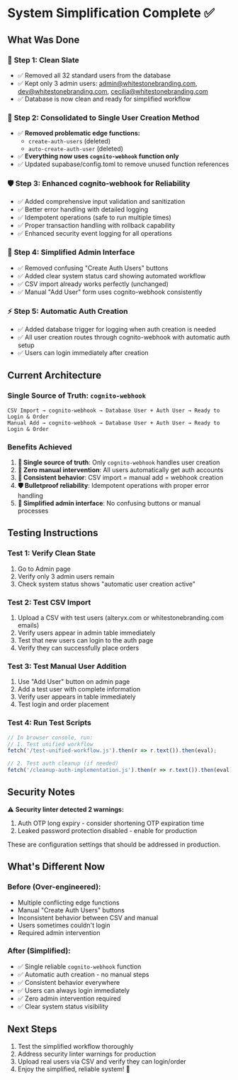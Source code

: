 # System Simplification Complete ✅

## What Was Done

### 🧹 **Step 1: Clean Slate**
- ✅ Removed all 32 standard users from the database
- ✅ Kept only 3 admin users: admin@whitestonebranding.com, dev@whitestonebranding.com, cecilia@whitestonebranding.com
- ✅ Database is now clean and ready for simplified workflow

### 🔧 **Step 2: Consolidated to Single User Creation Method**
- ✅ **Removed problematic edge functions:**
  - `create-auth-users` (deleted)
  - `auto-create-auth-user` (deleted)
- ✅ **Everything now uses `cognito-webhook` function only**
- ✅ Updated supabase/config.toml to remove unused function references

### 🛡️ **Step 3: Enhanced cognito-webhook for Reliability**
- ✅ Added comprehensive input validation and sanitization
- ✅ Better error handling with detailed logging
- ✅ Idempotent operations (safe to run multiple times)
- ✅ Proper transaction handling with rollback capability
- ✅ Enhanced security event logging for all operations

### 🎯 **Step 4: Simplified Admin Interface**
- ✅ Removed confusing "Create Auth Users" buttons
- ✅ Added clear system status card showing automated workflow
- ✅ CSV import already works perfectly (unchanged)
- ✅ Manual "Add User" form uses cognito-webhook consistently

### ⚡ **Step 5: Automatic Auth Creation**
- ✅ Added database trigger for logging when auth creation is needed
- ✅ All user creation routes through cognito-webhook with automatic auth setup
- ✅ Users can login immediately after creation

## Current Architecture

### Single Source of Truth: `cognito-webhook`
```
CSV Import → cognito-webhook → Database User + Auth User → Ready to Login & Order
Manual Add → cognito-webhook → Database User + Auth User → Ready to Login & Order
```

### Benefits Achieved
1. **🎯 Single source of truth**: Only `cognito-webhook` handles user creation
2. **🚀 Zero manual intervention**: All users automatically get auth accounts  
3. **🔄 Consistent behavior**: CSV import = manual add = webhook creation
4. **🛡️ Bulletproof reliability**: Idempotent operations with proper error handling
5. **🎨 Simplified admin interface**: No confusing buttons or manual processes

## Testing Instructions

### Test 1: Verify Clean State
1. Go to Admin page
2. Verify only 3 admin users remain
3. Check system status shows "automatic user creation active"

### Test 2: Test CSV Import
1. Upload a CSV with test users (alteryx.com or whitestonebranding.com emails)
2. Verify users appear in admin table immediately
3. Test that new users can login to the auth page
4. Verify they can successfully place orders

### Test 3: Test Manual User Addition
1. Use "Add User" button on admin page
2. Add a test user with complete information
3. Verify user appears in table immediately
4. Test login and order placement

### Test 4: Run Test Scripts
```javascript
// In browser console, run:
// 1. Test unified workflow
fetch('/test-unified-workflow.js').then(r => r.text()).then(eval);

// 2. Test auth cleanup (if needed)
fetch('/cleanup-auth-implementation.js').then(r => r.text()).then(eval);
```

## Security Notes
⚠️ **Security linter detected 2 warnings:**
1. Auth OTP long expiry - consider shortening OTP expiration time
2. Leaked password protection disabled - enable for production

These are configuration settings that should be addressed in production.

## What's Different Now

### Before (Over-engineered):
- Multiple conflicting edge functions
- Manual "Create Auth Users" buttons
- Inconsistent behavior between CSV and manual
- Users sometimes couldn't login
- Required admin intervention

### After (Simplified):
- ✅ Single reliable `cognito-webhook` function
- ✅ Automatic auth creation - no manual steps
- ✅ Consistent behavior everywhere
- ✅ Users can always login immediately
- ✅ Zero admin intervention required
- ✅ Clear system status visibility

## Next Steps
1. Test the simplified workflow thoroughly
2. Address security linter warnings for production
3. Upload real users via CSV and verify they can login/order
4. Enjoy the simplified, reliable system! 🎉